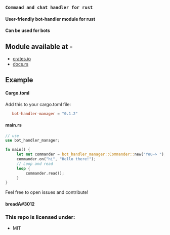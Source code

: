 ### `Command and chat handler for rust`

#### User-friendly bot-handler module for rust

#### Can be used for bots

## Module available at -

- [crates.io](https://crates.io/crates/bot-handler-manager)
- [docs.rs](https://docs.rs/bot-handler-manager/)

## Example

#### Cargo.toml

Add this to your cargo.toml file:

```toml
   bot-handler-manager = "0.1.2"
```

#### main.rs

```rust
// use
use bot_handler_manager;

fn main() {
     let mut commander = bot_handler_manager::Commander::new("You~> ");
     commander.on("hi", "Hello there!");
     // Loop and read
     loop {
         commander.read();
     }
}


```

Feel free to open issues and contribute!

#### breadA#3012

### This repo is licensed under:

- MIT
